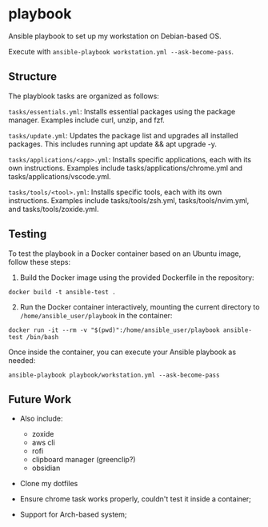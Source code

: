 # playbook

Ansible playbook to set up my workstation on Debian-based OS.

Execute with `ansible-playbook workstation.yml --ask-become-pass`.


## Structure
The playblook tasks are organized as follows:

`tasks/essentials.yml`: Installs essential packages using the package manager. Examples include curl, unzip, and fzf.

`tasks/update.yml`: Updates the package list and upgrades all installed packages. This includes running apt update && apt upgrade -y.

`tasks/applications/<app>.yml`: Installs specific applications, each with its own instructions. Examples include tasks/applications/chrome.yml and tasks/applications/vscode.yml.

`tasks/tools/<tool>.yml`: Installs specific tools, each with its own instructions. Examples include tasks/tools/zsh.yml, tasks/tools/nvim.yml, and tasks/tools/zoxide.yml.


## Testing

To test the playbook in a Docker container based on an Ubuntu image, follow these steps:

1. Build the Docker image using the provided Dockerfile in the repository:
```
docker build -t ansible-test .
```

2. Run the Docker container interactively, mounting the current directory to `/home/ansible_user/playbook` in the container:
```
docker run -it --rm -v "$(pwd)":/home/ansible_user/playbook ansible-test /bin/bash
```

Once inside the container, you can execute your Ansible playbook as needed:
```
ansible-playbook playbook/workstation.yml --ask-become-pass
```

## Future Work

- Also include:
  - zoxide
  - aws cli
  - rofi
  - clipboard manager (greenclip?)
  - obsidian

- Clone my dotfiles
- Ensure chrome task works properly, couldn't test it inside a container;
- Support for Arch-based system;

